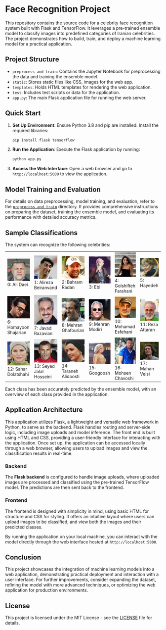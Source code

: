 # Face Recognition Project

This repository contains the source code for a celebrity face recognition system built with Flask and TensorFlow. It leverages a pre-trained ensemble model to classify images into predefined categories of Iranian celebrities. The project demonstrates how to build, train, and deploy a machine learning model for a practical application.

## Project Structure

- `preprocess and train`: Contains the Jupyter Notebook for preprocessing the data and training the ensemble model.
- `static`: Stores static files like CSS, images for the web app.
- `templates`: Holds HTML templates for rendering the web application.
- `test`: Includes test scripts or data for the application.
- `app.py`: The main Flask application file for running the web server.

## Quick Start

1. **Set Up Environment**:
   Ensure Python 3.8 and pip are installed. Install the required libraries:
   ```bash
   pip install flask tensorflow
   ```

2. **Run the Application**:
   Execute the Flask application by running:
   ```bash
   python app.py
   ```

3. **Access the Web Interface**:
   Open a web browser and go to `http://localhost:5000` to view the application.

## Model Training and Evaluation

For details on data preprocessing, model training, and evaluation, refer to the [`preprocess and train`](preprocess%20and%20train/) directory. It provides comprehensive instructions on preparing the dataset, training the ensemble model, and evaluating its performance with detailed accuracy metrics.


## Sample Classifications

The system can recognize the following celebrities:

<table>
    <tr>
      <td><img src="asset/celeb_sample_img/Ali_Daei/1.jpg" alt="Ali Daei" width="200"><br>0: Ali Daei</td>
      <td><img src="asset/celeb_sample_img/Alireza_Beiranvand/1.jpg" alt="Alireza Beiranvand" width="200"><br>1: Alireza Beiranvand</td>
      <td><img src="asset/celeb_sample_img/Bahram_Radan/1.jpg" alt="Bahram Radan" width="200"><br>2: Bahram Radan</td>
      <td><img src="asset/celeb_sample_img/Ebi/1.jpg" alt="Ebi" width="200"><br>3: Ebi</td>
      <td><img src="asset/celeb_sample_img/Golshifteh_Farahani/1.jpg" alt="Golshifteh Farahani" width="200"><br>4: Golshifteh Farahani</td>
      <td><img src="asset/celeb_sample_img/Hayedeh/1.jpg" alt="Hayedeh" width="200"><br>5: Hayedeh</td>
    </tr>
    <tr>
      <td><img src="asset/celeb_sample_img/Homayoon_Shajarian/1.jpg" alt="Homayoon Shajarian" width="200"><br>6: Homayoon Shajarian</td>
      <td><img src="asset/celeb_sample_img/Javad_Razavian/1.jpg" alt="Javad Razavian" width="200"><br>7: Javad Razavian</td>
      <td><img src="asset/celeb_sample_img/Mehran_Ghafoorian/1.jpg" alt="Mehran Ghafourian" width="200"><br>8: Mehran Ghafourian</td>
      <td><img src="asset/celeb_sample_img/Mehran_Modiri/1.jpeg" alt="Mehran Modiri" width="200"><br>9: Mehran Modiri</td>
      <td><img src="asset/celeb_sample_img/Mohamad_Esfehani/1.jpg" alt="Mohamad Esfehani" width="200"><br>10: Mohamad Esfehani</td>
      <td><img src="asset/celeb_sample_img/Reza_Attaran/1.jpg" alt="Reza Attaran" width="200"><br>11: Reza Attaran</td>
    </tr>
    <tr>
      <td><img src="asset/celeb_sample_img/Sahar_Dolatshahi/1.jpg" alt="Sahar Dolatshahi" width="200"><br>12: Sahar Dolatshahi</td>
      <td><img src="asset/celeb_sample_img/Seyed_Jalal_Hosseini/1.jpg" alt="Seyed Jalal Hosseini" width="200"><br>13: Seyed Jalal Hosseini</td>
      <td><img src="asset/celeb_sample_img/Taraneh_Alidoosti/1.jpg" alt="Taraneh Alidoosti" width="200"><br>14: Taraneh Alidoosti</td>
      <td><img src="asset/celeb_sample_img/Googoosh/1.jpg" alt="Googoosh" width="200"><br>15: Googoosh</td>
      <td><img src="asset/celeb_sample_img/Mohsen_Chavoshi/1.jpg" alt="Mohsen Chavoshi" width="200"><br>16: Mohsen Chavoshi</td>
      <td><img src="asset/celeb_sample_img/Mahan_Veisi/1.jpg" alt="Mahan Veisi" width="200"><br>17: Mahan Veisi</td>
    </tr>
  </table>
Each class has been accurately predicted by the ensemble model, with an overview of each class provided in the application.

## Application Architecture

This application utilizes Flask, a lightweight and versatile web framework in Python, to serve as the backend. Flask handles routing and server-side logic, including image uploads and model inference. The front end is built using HTML and CSS, providing a user-friendly interface for interacting with the application. Once set up, the application can be accessed locally through a web browser, allowing users to upload images and view the classification results in real-time.

### Backend

The **Flask backend** is configured to handle image uploads, where uploaded images are processed and classified using the pre-trained TensorFlow model. The predictions are then sent back to the frontend.

### Frontend

The frontend is designed with simplicity in mind, using basic HTML for structure and CSS for styling. It offers an intuitive layout where users can upload images to be classified, and view both the images and their predicted classes.

By running the application on your local machine, you can interact with the model directly through the web interface hosted at `http://localhost:5000`.

## Conclusion

This project showcases the integration of machine learning models into a web application, demonstrating practical deployment and interaction with a user interface. For further improvements, consider expanding the dataset, refining the model with more advanced techniques, or optimizing the web application for production environments.

## License

This project is licensed under the MIT License - see the [LICENSE](LICENSE) file for details.
